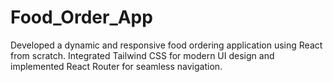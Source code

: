 # Food_Order_App

Developed a dynamic and responsive food ordering application using React from scratch. Integrated Tailwind CSS for modern UI design and implemented React Router for seamless navigation.